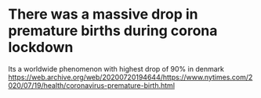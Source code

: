 # There was a massive drop in premature births during corona lockdown
Its a worldwide phenomenon with highest drop of 90% in denmark
https://web.archive.org/web/20200720194644/https://www.nytimes.com/2020/07/19/health/coronavirus-premature-birth.html
